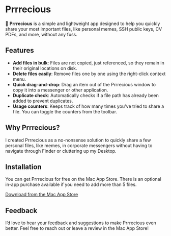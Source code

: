 # Prrrecious

🎉 **Prrrecious** is a simple and lightweight app designed to help you quickly share your most important files, like personal memes, SSH public keys, CV PDFs, and more, without any fuss.

## Features

- **Add files in bulk**: Files are not copied, just referenced, so they remain in their original locations on disk.
- **Delete files easily**: Remove files one by one using the right-click context menu.
- **Quick drag-and-drop**: Drag an item out of the Prrrecious window to copy it into a messenger or other application.
- **Duplicate check**: Automatically checks if a file path has already been added to prevent duplicates.
- **Usage counters**: Keeps track of how many times you've tried to share a file. You can toggle the counters from the toolbar.

## Why Prrrecious?

I created Prrrecious as a no-nonsense solution to quickly share a few personal files, like memes, in corporate messengers without having to navigate through Finder or cluttering up my Desktop. 

## Installation

You can get Prrrecious for free on the Mac App Store. There is an optional in-app purchase available if you need to add more than 5 files.

[Download from the Mac App Store](https://apps.apple.com/fi/app/prrrecious/id6645736429?mt=12)

## Feedback

I’d love to hear your feedback and suggestions to make Prrrecious even better. Feel free to reach out or leave a review in the Mac App Store!



